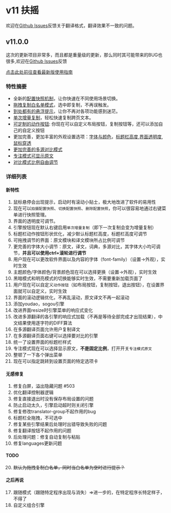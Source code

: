 # v11 扶摇

欢迎在[Github Issues](https://github.com/CopyTranslator/CopyTranslator/issues)反馈关于翻译格式，翻译效果不一致的问题。

## v11.0.0

这次的更新项目非常多，而且都是重量级的更新，那么同时其可能带来的BUG也很多,欢迎在[Github Issues](https://github.com/CopyTranslator/CopyTranslator/issues)反馈

[点击此处前往查看最新版使用指南](https://copytranslator.gitee.io/guide/11.0.0.html)

### 特性摘要

- 全新的[配置快照机制](https://copytranslator.gitee.io/guide/11.0.0.html#配置快照)，让你快速在不同使用场景切换。
- [拖拽复制白名单模式](https://copytranslator.gitee.io/guide/11.0.0.html#拖拽复制)，选中即复制，不再误触发。
- [到处都有的悬浮提示](https://copytranslator.gitee.io/guide/11.0.0.html#悬浮提示)，让你不再对各项功能感到迷茫。
- [单次增量复制](https://copytranslator.gitee.io/guide/11.0.0.html#单次增量复制)，轻松快速复制跨页文本。
- [可定制的动作按钮](https://copytranslator.gitee.io/guide/11.0.0.html#定制动作按钮): 你现在可以自定义布局按钮，复制按钮等，还可以添加自己的自定义按钮
- 更加完善，更加丰富的外观设置选项：[字体与颜色](https://copytranslator.gitee.io/guide/11.0.0.html#字体与颜色)，[标题栏高度](https://copytranslator.gitee.io/guide/11.0.0.html#标题栏高度),[界面透明度](https://copytranslator.gitee.io/guide/11.0.0.html#界面透明度),[鼠标穿透](https://copytranslator.gitee.io/guide/11.0.0.html#鼠标穿透)
- [更加完善的多源对比模式](https://copytranslator.gitee.io/guide/11.0.0.html#多源对比)
- [专注模式可显示原文](https://copytranslator.gitee.io/guide/11.0.0.html#专注模式)
- [对比模式比例自由调节](https://copytranslator.gitee.io/guide/11.0.0.html#对照模式-水平布局-垂直布局)

### 详细列表

#### 新特性
1. 鼠标悬停会出现提示，启动时有滚动小贴士，极大地改进了软件的易用性
18. 现在可以`拍摄配置快照`、`切换配置快照`、`删除配置快照`，你可以很容易地通过右键菜单进行快照管理。
17. 界面的透明度可调节。
12. 引擎按钮现在默认右键启用`单次增量复制`（即下一次复制会变为增量复制）
18. 标题栏动作按钮形状优化，减少默认标题栏高度，标题栏高度可调节
2. 可拖拽调节的界面：原文模块和译文模块所占比例可调节
3. 更完善的字体大小调节：原文，译文，词典，多源对比，其字体大小均可调节，**并且可以使用ctrl+滚轮进行调节**
8. 用户现在可以更改软件界面以及内容的字体（font-family）（设置->外观），实时生效
6. 主题颜色/字体颜色/背景颜色现在可以选择更换（设置->外观），实时生效
7. 黑暗模式和明亮模式的切换能够实时生效，不需要重新加载页面了
7. 用户现在可以自定义`动作按钮`（如布局按钮，复制按钮，退出按钮），在设置界面就可以自定义，实时生效
4. 界面的滚动逻辑优化，不再乱滚动，原文译文不再一起滚动
11. 添加youdao，sogou引擎
16. 改进界面resize时引擎菜单的响应式变化
18. 改进多源翻译的各引擎的响应式加载（不再是等待全部完成才出现结果），中文结果使用逐字符的DIFF算法
19. 在多源翻译页面允许用户复制译文
12. 在多源翻译页面右键可以选择要对比的引擎
9. 统一了设置界面的标题栏样式
16. 专注模式现在可以选择显示原文，**不是固定比例**，打开开关`专注模式原文`
21. 整顿了一下各个弹出菜单
22. 现在可以指定跳转到设置页面的特定选项卡


#### 无感修复

1. 修复白屏，溢出隐藏问题 #503
19. 优化翻译控制器逻辑
19. 修复直接退出时没有保存布局设置的问题
5. 防止启动太久，引擎启动超时则关闭引擎
10. 修复修改translator-group不起作用的bug
11. 标题栏全拖拽，不可选中
12. 修复某些引擎结果后处理时出错导致失败的问题
13. 修复翻译按钮不起作用的问题
18. 后处理问题：修复自动复制与粘贴
19. 修复languages更新问题

#### TODO
20. ~~默认为拖拽复制白名单，同时当白名单为空时进行提示？~~

#### 之后再说
17. 跟随模式（跟随特定程序出现与消失）=>进一步的，在特定程序长特定样子，不得了
11. 自定义组合引擎

